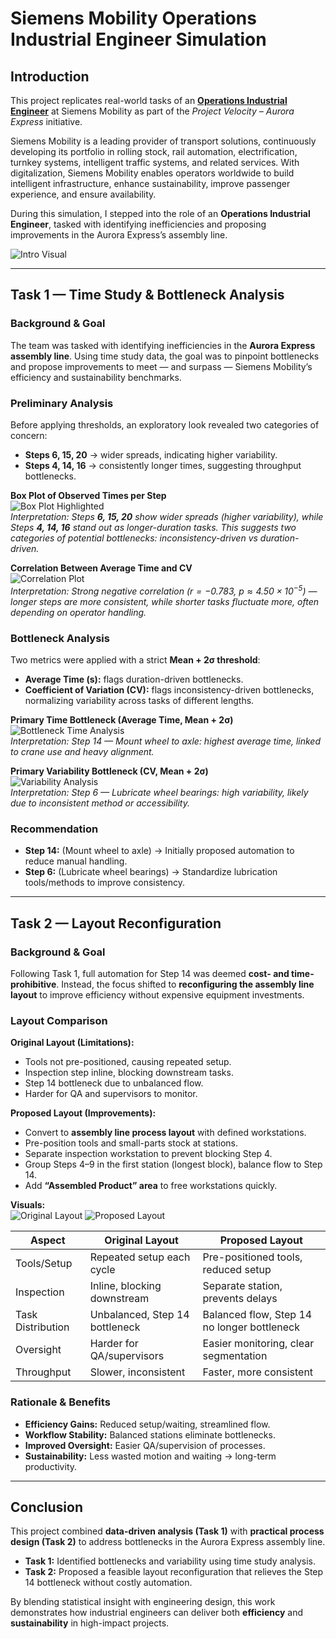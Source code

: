 # Siemens Mobility Operations Industrial Engineer Simulation  

## Introduction  
This project replicates real-world tasks of an [**Operations Industrial Engineer**](https://www.theforage.com/simulations/siemens-mobility/operations-industrial-engineering-xh22) at Siemens Mobility as part of the *Project Velocity – Aurora Express* initiative.  

Siemens Mobility is a leading provider of transport solutions, continuously developing its portfolio in rolling stock, rail automation, electrification, turnkey systems, intelligent traffic systems, and related services. With digitalization, Siemens Mobility enables operators worldwide to build intelligent infrastructure, enhance sustainability, improve passenger experience, and ensure availability.  

During this simulation, I stepped into the role of an **Operations Industrial Engineer**, tasked with identifying inefficiencies and proposing improvements in the Aurora Express’s assembly line.  

![Intro Visual](images/intro/siemens_engineer_efficiency.png)

---

## Task 1 — Time Study & Bottleneck Analysis  

### Background & Goal  
The team was tasked with identifying inefficiencies in the **Aurora Express assembly line**. Using time study data, the goal was to pinpoint bottlenecks and propose improvements to meet — and surpass — Siemens Mobility’s efficiency and sustainability benchmarks.

### Preliminary Analysis  
Before applying thresholds, an exploratory look revealed two categories of concern:  
- **Steps 6, 15, 20** → wider spreads, indicating higher variability.  
- **Steps 4, 14, 16** → consistently longer times, suggesting throughput bottlenecks.  

**Box Plot of Observed Times per Step**  
![Box Plot Highlighted](images/task1_visuals/boxplot_obs_times.png)  
*Interpretation: Steps **6, 15, 20** show wider spreads (higher variability), while Steps **4, 14, 16** stand out as longer-duration tasks. This suggests two categories of potential bottlenecks: inconsistency-driven vs duration-driven.*

**Correlation Between Average Time and CV**  
![Correlation Plot](images/task1_visuals/correlation_avg_cv.png)  
*Interpretation: Strong negative correlation ($r = -0.783$, $p \approx 4.50 \times 10^{-5}$) — longer steps are more consistent, while shorter tasks fluctuate more, often depending on operator handling.*  


### Bottleneck Analysis  
Two metrics were applied with a strict **Mean + 2σ threshold**:  
- **Average Time (s):** flags duration-driven bottlenecks.  
- **Coefficient of Variation (CV):** flags inconsistency-driven bottlenecks, normalizing variability across tasks of different lengths.  

**Primary Time Bottleneck (Average Time, Mean + 2σ)**  
![Bottleneck Time Analysis](images/task1_visuals/time_bottleneck.png)  
*Interpretation: Step 14 — Mount wheel to axle: highest average time, linked to crane use and heavy alignment.*  

**Primary Variability Bottleneck (CV, Mean + 2σ)**  
![Variability Analysis](images/task1_visuals/variability_bottleneck.png)  
*Interpretation: Step 6 — Lubricate wheel bearings: high variability, likely due to inconsistent method or accessibility.*  


### Recommendation  
- **Step 14:** (Mount wheel to axle) → Initially proposed automation to reduce manual handling.  
- **Step 6:** (Lubricate wheel bearings) → Standardize lubrication tools/methods to improve consistency.  

---

## Task 2 — Layout Reconfiguration  

### Background & Goal  
Following Task 1, full automation for Step 14 was deemed **cost- and time-prohibitive**. Instead, the focus shifted to **reconfiguring the assembly line layout** to improve efficiency without expensive equipment investments.  

### Layout Comparison  

**Original Layout (Limitations):**  
- Tools not pre-positioned, causing repeated setup.  
- Inspection step inline, blocking downstream tasks.  
- Step 14 bottleneck due to unbalanced flow.  
- Harder for QA and supervisors to monitor.  

**Proposed Layout (Improvements):**  
- Convert to **assembly line process layout** with defined workstations.  
- Pre-position tools and small-parts stock at stations.  
- Separate inspection workstation to prevent blocking Step 4.  
- Group Steps 4–9 in the first station (longest block), balance flow to Step 14.  
- Add **“Assembled Product” area** to free workstations quickly.  

**Visuals:**  
![Original Layout](images/task2_layout/Original_Layout.png) ![Proposed Layout](images/task2_layout/Proposed_Layout.png)  

| Aspect                | Original Layout                        | Proposed Layout                            |
|------------------------|-----------------------------------------|---------------------------------------------|
| Tools/Setup           | Repeated setup each cycle              | Pre-positioned tools, reduced setup         |
| Inspection            | Inline, blocking downstream            | Separate station, prevents delays           |
| Task Distribution     | Unbalanced, Step 14 bottleneck         | Balanced flow, Step 14 no longer bottleneck |
| Oversight             | Harder for QA/supervisors              | Easier monitoring, clear segmentation       |
| Throughput            | Slower, inconsistent                   | Faster, more consistent                     |

### Rationale & Benefits  
- **Efficiency Gains:** Reduced setup/waiting, streamlined flow.  
- **Workflow Stability:** Balanced stations eliminate bottlenecks.  
- **Improved Oversight:** Easier QA/supervision of processes.  
- **Sustainability:** Less wasted motion and waiting → long-term productivity.  

---

## Conclusion  
This project combined **data-driven analysis (Task 1)** with **practical process design (Task 2)** to address bottlenecks in the Aurora Express assembly line.  

- **Task 1:** Identified bottlenecks and variability using time study analysis.  
- **Task 2:** Proposed a feasible layout reconfiguration that relieves the Step 14 bottleneck without costly automation.  

By blending statistical insight with engineering design, this work demonstrates how industrial engineers can deliver both **efficiency** and **sustainability** in high-impact projects.  
